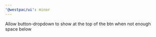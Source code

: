 ```yaml
---
'@westpac/ui': minor
---
```


Allow button-dropdown to show at the top of the btn when not enough space below